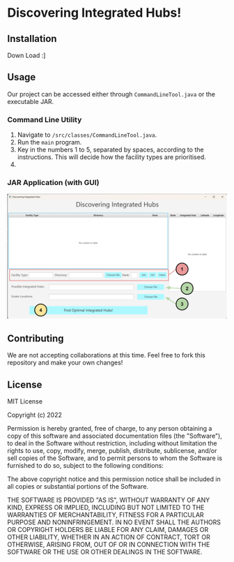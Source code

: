# Discovering Integrated Hubs!

## Installation
Down Load :]


## Usage
Our project can be accessed either through `CommandLineTool.java` or the executable JAR.

### Command Line Utility
1. Navigate to `/src/classes/CommandLineTool.java`.
2. Run the `main` program.
3. Key in the numbers 1 to 5, separated by spaces, according to the instructions. This will decide how the facility types are prioritised.
4. 

### JAR Application (with GUI)
![](src/resources/userdoc.png)
## Contributing
We are not accepting collaborations at this time. Feel free to fork this repository and make your own changes!


## License
MIT License

Copyright (c) 2022 

Permission is hereby granted, free of charge, to any person obtaining a copy of this software and associated documentation files (the "Software"), to deal in the Software without restriction, including without limitation the rights to use, copy, modify, merge, publish, distribute, sublicense, and/or sell copies of the Software, and to permit persons to whom the Software is furnished to do so, subject to the following conditions:

The above copyright notice and this permission notice shall be included in all copies or substantial portions of the Software.

THE SOFTWARE IS PROVIDED "AS IS", WITHOUT WARRANTY OF ANY KIND, EXPRESS OR IMPLIED, INCLUDING BUT NOT LIMITED TO THE WARRANTIES OF MERCHANTABILITY, FITNESS FOR A PARTICULAR PURPOSE AND NONINFRINGEMENT. IN NO EVENT SHALL THE AUTHORS OR COPYRIGHT HOLDERS BE LIABLE FOR ANY CLAIM, DAMAGES OR OTHER LIABILITY, WHETHER IN AN ACTION OF CONTRACT, TORT OR OTHERWISE, ARISING FROM, OUT OF OR IN CONNECTION WITH THE SOFTWARE OR THE USE OR OTHER DEALINGS IN THE SOFTWARE.